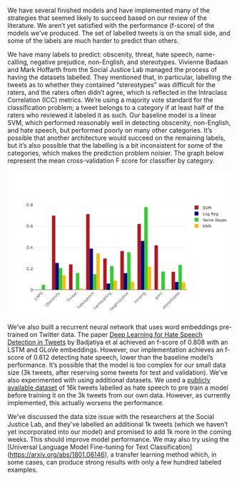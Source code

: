    We have several finished models and have implemented many of the strategies that seemed likely to succeed based on our
review of the literature. We aren’t yet satisfied with the performance (f-score) of the models we’ve produced. The set of
labelled tweets is on the small side, and some of the labels are much harder to predict than others.

   We have many labels to predict: obscenity, threat, hate speech, name-calling, negative prejudice, non-English, and
stereotypes. Vivienne Badaan and Mark Hoffarth from the Social Justice Lab managed the process of having the datasets
labelled. They mentioned that, in particular, labelling the tweets as to whether they contained “stereotypes” was difficult
for the raters, and the raters often didn’t agree, which is reflected in the Intraclass Correlation (ICC) metrics. We’re using
a majority vote standard for the classification problem; a tweet belongs to a category if at least half of the raters who
reviewed it labeled it as such. Our baseline model is a linear SVM, which performed reasonably well in detecting obscenity,
non-English, and hate speech, but performed poorly on many other categories. It’s possible that another architecture would
succeed on the remaining labels, but it’s also possible that the labelling is a bit inconsistent for some of the categories,
which makes the prediction problem noisier. The graph below represent the mean cross-validation F score for classifier by
category.

![alt text](https://github.com/NYU-CDS-Capstone-Project/TwitterHateSpeechDetection/blob/master/baseline_models.png)

   We’ve also built a recurrent neural network that uses word embeddings pre-trained on Twitter data. The paper [Deep
Learning for Hate Speech Detection in Tweets](https://arxiv.org/abs/1706.00188) by Badjatiya et al achieved an f-score of
0.808 with an LSTM and GLoVe embeddings. However, our implementation achieves an f-score of 0.612 detecting hate speech, lower
than the baseline model’s performance. It’s possible that the model is too complex for our small data size (3k tweets, after
reserving some tweets for test and validation). We’ve also experimented with using additional datasets. We used a [publicly
available dataset](https://data.world/crowdflower/hate-speech-identification) of 16k tweets labelled as hate speech to pre
train a model before training it on the 3k tweets from our own data. However, as currently implemented, this actually worsens
the performance.
  
   We’ve discussed the data size issue with the researchers at the Social Justice Lab, and they’ve labelled an additional
1k tweets (which we haven’t yet incorporated into our model) and promised to add 1k more in the coming weeks. This should
improve model performance. We may also try using the [Universal Language Model Fine-tuning for Text Classification]
(https://arxiv.org/abs/1801.06146), a transfer learning method which, in some cases, can produce strong results with only a
few hundred labeled examples.
